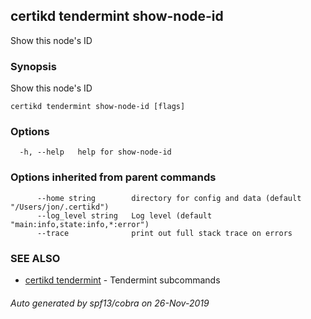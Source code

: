 ## certikd tendermint show-node-id

Show this node's ID

### Synopsis

Show this node's ID

```
certikd tendermint show-node-id [flags]
```

### Options

```
  -h, --help   help for show-node-id
```

### Options inherited from parent commands

```
      --home string        directory for config and data (default "/Users/jon/.certikd")
      --log_level string   Log level (default "main:info,state:info,*:error")
      --trace              print out full stack trace on errors
```

### SEE ALSO

* [certikd tendermint](certikd_tendermint.md)	 - Tendermint subcommands

###### Auto generated by spf13/cobra on 26-Nov-2019
